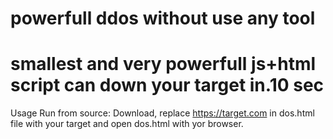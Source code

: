 
# powerfull ddos without use any tool
# smallest and very powerfull js+html script can down your target in.10 sec 
Usage
Run from source: Download,
replace https://target.com in dos.html file with your target and open dos.html with yor browser.
